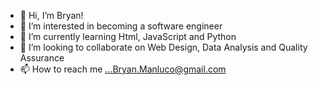 - 👋 Hi, I’m Bryan!
- 👀 I’m interested in becoming a software engineer
- 🌱 I’m currently learning Html, JavaScript and Python 
- 💞️ I’m looking to collaborate on Web Design, Data Analysis and Quality Assurance
- 📫 How to reach me ...Bryan.Manluco@gmail.com

<!---
Rickyspanish120/Rickyspanish120 is a ✨ special ✨ repository because its `README.md` (this file) appears on your GitHub profile.
You can click the Preview link to take a look at your changes.
--->
